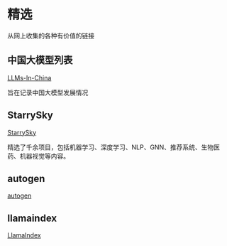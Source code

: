 # 精选

从网上收集的各种有价值的链接

## 中国大模型列表

[LLMs-In-China](https://github.com/wgwang/LLMs-In-China)

旨在记录中国大模型发展情况

## StarrySky

[StarrySky](https://github.com/wuwenjie1992/StarrySky)

 精选了千余项目，包括机器学习、深度学习、NLP、GNN、推荐系统、生物医药、机器视觉等内容。



 ## autogen

[autogen](https://github.com/microsoft/autogen)

 ## llamaindex

 [LlamaIndex](https://www.llamaindex.ai/)